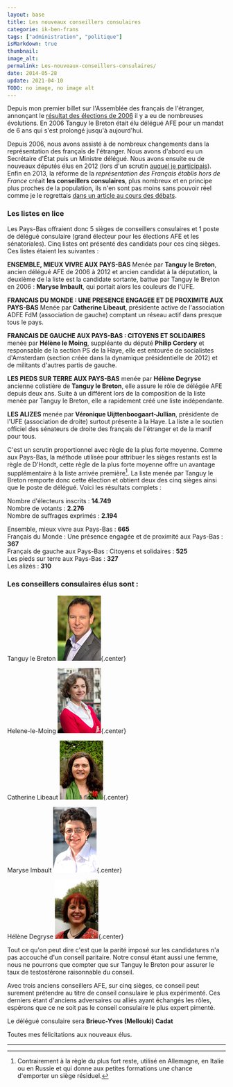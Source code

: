 ```yaml
---
layout: base
title: Les nouveaux conseillers consulaires
categorie: ik-ben-frans
tags: ["administration", "politique"]
isMarkdown: true
thumbnail: 
image_alt: 
permalink: Les-nouveaux-conseillers-consulaires/
date: 2014-05-28
update: 2021-04-10
TODO: no image, no image alt
---
```


Depuis mon premier billet sur l'Assemblée des français de l'étranger, annonçant le [résultat des élections de 2006](http://meinamsterdam.nl/resultat-des-elections) il y a eu de nombreuses évolutions. En 2006 Tanguy le Breton était élu délégué AFE pour un mandat de 6 ans qui s'est prolongé jusqu'à aujourd'hui.

Depuis 2006, nous avons assisté à de nombreux changements dans la représentation des français de l'étranger. Nous avons d'abord eu un Secrétaire d'État puis un Ministre délégué. Nous avons ensuite eu de nouveaux députés élus en 2012 (lors d'un scrutin [auquel je participais](http://meinamsterdam.nl/candidat-pour-les-legislatives)). Enfin en 2013, la réforme de la *représentation des Français établis hors de France* créait **les conseillers consulaires**, plus nombreux et en principe plus proches de la population, ils n'en sont pas moins sans pouvoir réel comme je le regrettais [dans un article au cours des débats](http://alix.guillard.fr/guillard2013/la-reforme-ratee-de-la-representation-des-francais-a-letranger-reforme-afe.html).

<!--excerpt-->

### Les listes en lice

Les Pays-Bas offraient donc 5 sièges de conseillers consulaires et 1 poste de délégué consulaire (grand électeur pour les élections AFE et les sénatoriales). Cinq listes ont présenté des candidats pour ces cinq sièges. Ces listes étaient les suivantes :

**ENSEMBLE, MIEUX VIVRE AUX PAYS-BAS** Menée par **Tanguy le Breton**, ancien délégué AFE de 2006 à 2012 et ancien candidat à la députation, la deuxième de la liste est la candidate sortante, battue par Tanguy le Breton en 2006 : **Maryse Imbault**, qui portait alors les couleurs de l'UFE.

**FRANCAIS DU MONDE : UNE PRESENCE ENGAGEE ET DE PROXIMITE AUX PAYS-BAS** Menée par **Catherine Libeaut**, présidente active de l'association ADFE FdM (association de gauche) comptant un réseau actif dans presque tous le pays.

**FRANCAIS DE GAUCHE AUX PAYS-BAS : CITOYENS ET SOLIDAIRES** menée par **Hélène le Moing**, suppléante du député **Philip Cordery** et responsable de la section PS de la Haye, elle est entourée de socialistes d'Amsterdam (section créée dans la dynamique présidentielle de 2012) et de militants d'autres partis de gauche.

**LES PIEDS SUR TERRE AUX PAYS-BAS** menée par **Hélène Degryse** ancienne colistière de **Tanguy le Breton**, elle assure le rôle de délégée AFE depuis deux ans. Suite à un différent lors de la composition de la liste menée par Tanguy le Breton, elle a rapidement créé une liste indépendante.

**LES ALIZES** menée par **Véronique Uijttenboogaart-Jullian**, présidente de l'UFE (association de droite) surtout présente à la Haye. La liste a le soutien officiel des sénateurs de droite des français de l'étranger et de la manif pour tous.

C'est un scrutin proportionnel avec règle de la plus forte moyenne. Comme aux Pays-Bas, la méthode utilisée pour attribuer les sièges restants est la règle de D'Hondt, cette règle de la plus forte moyenne offre un avantage supplémentaire à la liste arrivée première[^1]. La liste menée par Tanguy le Breton remporte donc cette élection et obtient deux des cinq sièges ainsi que le poste de délégué. Voici les résultats complets :

Nombre d'électeurs inscrits : **14.749**  
Nombre de votants : **2.276**  
Nombre de suffrages exprimés : **2.194**  

Ensemble, mieux vivre aux Pays-Bas : **665**  
Français du Monde : Une présence engagée et de proximité aux Pays-Bas : **367**  
Français de gauche aux Pays-Bas : Citoyens et solidaires : **525**  
Les pieds sur terre aux Pays-Bas : **327**  
Les alizés : **310**  

### Les conseillers consulaires élus sont :

Tanguy le Breton
![Tanguy Le Breton](TANGUY-LE-BRETON-FACEBOOK.jpg){.center}

Helene-le-Moing
![Hélène le Moing](Helene-le-Moing.jpg){.center}

Catherine Libeaut
![Catherine Libeaut](Catherine-Liebeaut.jpg){.center}

Maryse Imbault
![Maryse Imbault](MARYSE-IMBAULT-100.jpg){.center}

Hélène Degryse
![Hélène Degryse](Helene-Degryse-Amsterdam.jpg){.center}

Tout ce qu'on peut dire c'est que la parité imposé sur les candidatures n'a pas accouché d'un conseil paritaire. Notre consul étant aussi une femme, nous ne pourrons que compter que sur Tanguy le Breton pour assurer le taux de testostérone raisonnable du conseil. 

Avec trois anciens conseillers AFE, sur cinq sièges, ce conseil peut surement prétendre au titre de conseil consulaire le plus expérimenté. Ces derniers étant d'anciens adversaires ou alliés ayant échangés les rôles, espérons que ce ne soit pas le conseil consulaire le plus expert pimenté.

Le délégué consulaire sera **Brieuc-Yves (Mellouki) Cadat**

Toutes mes félicitations aux nouveaux élus.

---
[^1]: Contrairement à la règle du plus fort reste, utilisé en Allemagne, en Italie ou en Russie et qui donne aux petites formations une chance d'emporter un siège résiduel.
